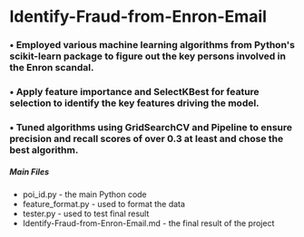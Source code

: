 # Identify-Fraud-from-Enron-Email

### •	Employed various machine learning algorithms from Python's scikit-learn package to figure out the key persons involved in the Enron scandal.
### •	Apply feature importance and SelectKBest for feature selection to identify the key features driving the model.
### •	Tuned algorithms using GridSearchCV and Pipeline to ensure precision and recall scores of over 0.3 at least and chose the best algorithm.


##### Main Files
* poi_id.py - the main Python code 
* feature_format.py - used to format the data
* tester.py - used to test final result
* Identify-Fraud-from-Enron-Email.md - the final result of the project


